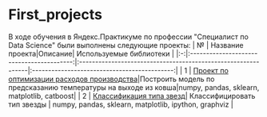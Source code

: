  # First_projects
 В ходе обучения в Яндекс.Практикуме по профессии "Специалист по Data Science" были выполнены следующие проекты:
 | № | Название проекта|Описание| Используемые библиотеки |
 |:-:|:-----------------------------------------:|:--------------------------------------------------------------|:--------------------------------------------:|
 | 1 | [Проект по оптимизации расходов производства](https://github.com/Igorek89/First_projects/tree/main/cost_optimization)|Построить модель по предсказанию температуры на выходе из ковша|numpy, pandas, sklearn, matplotlib, catboost|
 | 2 | [Классификация типа звезд](https://github.com/Igorek89/First_projects/tree/main/classification_stars)| Классифицировать тип звезды | numpy, pandas, sklearn, matplotlib, ipython, graphviz |
 
